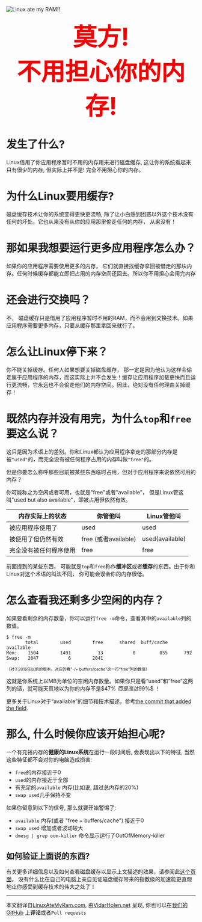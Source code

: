 ![Linux ate my RAM!!](https://www.linuxatemyram.com/atemyram.png)

<center>
<span style="font-size: 64px; font-weight: bold; color: #F00000;">莫方!<br />不用担心你的内存!</span>
</center>

# 发生了什么?

Linux借用了你应用程序暂时不用的内存用来进行磁盘缓存, 这让你的系统看起来只有很少的内存, 但实际上并不是! 完全不用担心你的内存。 



# 为什么Linux要用缓存? 

磁盘缓存技术让你的系统变得更快更流畅, 除了让小白感到困惑以外这个技术没有任何的坏处。它也从来没有从你的应用那里偷走任何的内存， 从来没有！

# 那如果我想要运行更多应用程序怎么办？

如果你的应用程序需要使用更多的内存， 它们就直接找缓存拿回被借走的那块内存。任何时候缓存都能立即把占用的内存空间还回去。所以你不用担心会用完内存

# 还会进行交换吗？

不， 磁盘缓存只是借用了应用程序暂时不用的RAM，而不会用到交换技术。如果应用程序需要更多内存，只要从缓存那里拿回来就行了。

# 怎么让Linux停下来？ 

你不能关掉缓存。任何人如果想要关掉磁盘缓存， 那一定是因为他认为这样会偷走属于应用程序的内存，而这实际上并不会发生！缓存让应用程序加载更快而且运行更流畅，它永远也不会偷走他们的内存空间。因此，绝对没有任何理由关掉缓存！

# 既然内存并没有用完，为什么`top`和`free`要这么说？

这只是因为术语上的差别。你和Linux都认为应用程序拿走的那部分内存是被`"used"`的，而完全没有被任何程序占用的内存叫做`"free"`的。

但是你要怎么称呼那些目前被某些东西临时占用，但对于应用程序来说依然可用的内存？

你可能称之为空闲或者可用，也就是"free"或者"available"， 但是Linux管这叫"used but also available"，即被占用但依然有效。

| 内存实际上的状态       | 你管他叫             | Linux管他叫     |
| ---------------------- | -------------------- | --------------- |
| 被应用程序使用了       | used                 | used            |
| 被使用了但仍然有效     | free (或者available) | used(available) |
| 完全没有被任何程序使用 | free                 | free            |

前面提到的某些东西， 可能就是`top`和`free`称作**缓冲区**或者**缓存**的东西。由于你和Linux对这个术语的叫法不同， 你可能会误会你的内存很低。



# 怎么查看我还剩多少空闲的内存？ 

如果要看剩余的内存数量，你可以运行`free -m`命令，查看其中的`available`列的数值。

```shell
$ free -m
       total        used        free      shared  buff/cache   available
Mem:    1504        1491          13           0         855      792
Swap:   2047           6        2041
```

<p style="font-size: 75%">
（对于2016年以前的版本，对应的看"-/+ buffers/cache"这一行“free”列的数值）
</p>

这就是你系统上以MB为单位的空闲内存数量。如果你只是看“used”和“free”这两列的话，就可能天真地以为你的内存不是$47\% $而是高达$99\%$ ！

更多关于Linux对于“available”的细节和技术描述，参考[the commit that added the field](https://git.kernel.org/pub/scm/linux/kernel/git/torvalds/linux.git/commit/?id=34e431b0ae398fc54ea69ff85ec700722c9da773).


# 那么, 什么时候你应该开始担心呢? 

一个有充裕内存的**健康的Linux系统**在运行一段时间后, 会表现出以下的特征, 当然这些特征都不会对你的电脑造成损害:

- `free`的内存接近于0 
- `used`的内存接近于全部
- 有充足的`available` 内存(比如说, 超过总内存的20%)
- `swap used`几乎保持不变

如果你留意到以下的信号, 那么就要开始警惕了:

- `available` 内存(或者 "free + buffers/cache") 接近于0
- `swap used` 增加或者波动较大
- `dmesg | grep oom-killer` 命令显示运行了OutOfMemory-killer





## 如何验证上面说的东西? 

有关更多详细信息以及如何查看磁盘缓存以显示上文描述的效果，请参阅此[这个页面](https://www.linuxatemyram.com/play.html)。 没有什么比在自己的电脑上亲自见证磁盘缓存带来的指数级的加速能更直观地让你感受到缓存技术的伟大之处了！







---

本文翻译自[LinuxAteMyRam.com](https://www.linuxatemyram.com/), 由[VidarHolen.net](http://www.vidarholen.net/) 呈现, 你也可以在[我们的GitHub](https://github.com/koalaman/linuxatemyram.com) 上**评论**或者`Pull requests`